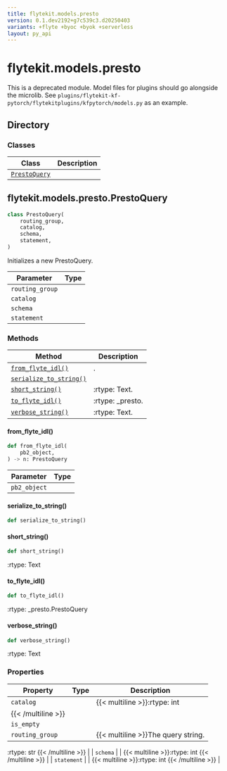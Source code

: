 ```yaml
---
title: flytekit.models.presto
version: 0.1.dev2192+g7c539c3.d20250403
variants: +flyte +byoc +byok +serverless
layout: py_api
---
```


# flytekit.models.presto


This is a deprecated module. Model files for plugins should go alongside the microlib.
See ``plugins/flytekit-kf-pytorch/flytekitplugins/kfpytorch/models.py`` as an example.

## Directory

### Classes

| Class | Description |
|-|-|
| [`PrestoQuery`](.././flytekit.models.presto#flytekitmodelsprestoprestoquery) |  |

## flytekit.models.presto.PrestoQuery

```python
class PrestoQuery(
    routing_group,
    catalog,
    schema,
    statement,
)
```
Initializes a new PrestoQuery.



| Parameter | Type |
|-|-|
| `routing_group` |  |
| `catalog` |  |
| `schema` |  |
| `statement` |  |

### Methods

| Method | Description |
|-|-|
| [`from_flyte_idl()`](#from_flyte_idl) | . |
| [`serialize_to_string()`](#serialize_to_string) |  |
| [`short_string()`](#short_string) | :rtype: Text. |
| [`to_flyte_idl()`](#to_flyte_idl) | :rtype: _presto. |
| [`verbose_string()`](#verbose_string) | :rtype: Text. |


#### from_flyte_idl()

```python
def from_flyte_idl(
    pb2_object,
) -> n: PrestoQuery
```
| Parameter | Type |
|-|-|
| `pb2_object` |  |

#### serialize_to_string()

```python
def serialize_to_string()
```
#### short_string()

```python
def short_string()
```
:rtype: Text


#### to_flyte_idl()

```python
def to_flyte_idl()
```
:rtype: _presto.PrestoQuery


#### verbose_string()

```python
def verbose_string()
```
:rtype: Text


### Properties

| Property | Type | Description |
|-|-|-|
| `catalog` |  | {{< multiline >}}:rtype: int
{{< /multiline >}} |
| `is_empty` |  |  |
| `routing_group` |  | {{< multiline >}}The query string.
:rtype: str
{{< /multiline >}} |
| `schema` |  | {{< multiline >}}:rtype: int
{{< /multiline >}} |
| `statement` |  | {{< multiline >}}:rtype: int
{{< /multiline >}} |

